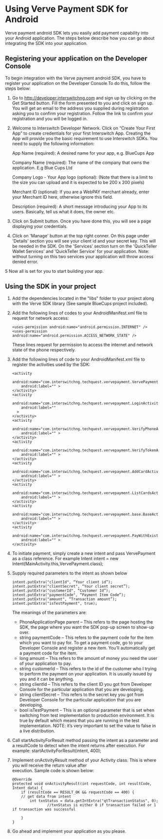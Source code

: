 Using Verve Payment SDK for Android
================================================================

Verve payment android SDK lets you easily add payment capability into your Android application. The steps below describe how you can go about integrating the SDK into your application.

Registering your application on the Developer Console
----------------------------------------------------

To begin integration with the Verve payment android SDK, you have to register your application on the Developer Console.To do this, follow the steps below:

1.	Go to http://developer.interswitchng.com and sign up by clicking on the Get Started button. Fill the form presented 	to you and click on sign up. You will get an email to the address you supplied during registration asking you to 		confirm your registration. Follow the link to confirm your registration and you will be logged in.

2.	Welcome to Interswitch Developer Network. Click on “Create Your First App” to create credentials for your first 		Interswitch App. Creating the App will provide you the basic requirement to use Interswitch SDKs. You need to 			supply the following information:

	App Name (required): A desired name for your app, e.g. BlueCups App
	
	Company Name (required): The name of the company that owns the application. E.g Blue Cups Ltd
	
	Company Logo - Your App logo (optional): (Note that there is a limit to the size you can upload and it is expected to be 200 x 200 pixels)
	
	Merchant ID (optional): If you are a WebPAY merchant already, enter your Merchant ID here, otherwise ignore this field.
	
	Description (required): A short message introducing your App to its users. Basically, tell us what it does, the owner etc.	
	
3.	Click on Submit button. Once you have done this, you will see a page displaying your credentials.

4.	Click on 'Manage' button at the top right conner. On this page under 'Details' section you will see your client id 		and your secret key. This will be needed in the SDK. On the 'Services' section turn on the 'QuickTeller Wallet 			Services' and 'QuickTeller Service' for your application. Note: without turning on this two services your 				application will throw access denied error.  

5	Now all is set for you to start building your app.



Using the SDK in your project
-----------------------------

1. 	Add the dependencies located in the "libs" folder to your project along with the Verve SDK library (See sample BlueCups project included).
	
2. 	Add the following lines of codes to your AndroidManifest.xml file to request for network access: 

        <uses-permission android:name="android.permission.INTERNET" />
        <uses-permission android:name="android.permission.ACCESS_NETWORK_STATE" />

   	These lines request for permission to access the internet and network state of the phone respectively.   	
	
3. 	Add the following lines of code to your AndroidManifest.xml file to register the activities used by the SDK:

        <activity
            android:name="com.interswitchng.techquest.vervepayment.VervePayment"
            android:label="" >
        </activity>
        <activity
            android:name="com.interswitchng.techquest.vervepayment.LoginActivity"
            android:label=""
          >
        </activity>
        <activity
            android:name="com.interswitchng.techquest.vervepayment.VerifyPhoneActivity"
            android:label="" >
        </activity>
        <activity
            android:name="com.interswitchng.techquest.vervepayment.VerifyTokenActivity"
            android:label="" >
        </activity>
        <activity
            android:name="com.interswitchng.techquest.vervepayment.AddCardActivity"
            android:label="" >
        </activity>
        <activity
            android:name="com.interswitchng.techquest.vervepayment.ListCardsActivity"
            android:label="" >
        </activity>
        <activity
            android:name="com.interswitchng.techquest.vervepayment.base.BaseActivity"
            android:label="" >
        </activity>
        <activity
            android:name="com.interswitchng.techquest.vervepayment.PayWithExistingCardActivity"
            android:label="" >
        </activity>


4. 	To initiate payment, simply create a new intent and pass VervePayment as a class reference. For example
		Intent intent = new Intent(MainActivity.this,VervePayment.class);

5. 	Supply required parameters to the intent as shown below

        intent.putExtra("clientId", “Your client id”);
		intent.putExtra("clientSecret", “Your client secret”);
		intent.putExtra("customerId", “Customer Id”);
		intent.putExtra("paymentCode", “Payment Item Code”);
		intent.putExtra("amount", “Transaction amount”); 
        intent.putExtra("isTestPayment", true);

	The meanings of the parameters are:

	+ PhoneApplicationPage parent – This refers to the page hosting the SDK, the page where you want the SDK pop-up screen to show-up over.
	+ string paymentCode – This refers to the payment code for the item which you want to pay for. To get a payment code, go to your Developer Console and register a new item. You’ll automatically get a payment code for the item.
	+ long amount – This refers to the amount of money you need the user of your application to pay.
	+ string customerId – This refers to the id of the customer who I trying to perform the payment on your application. It is usually issued by you and it can be anything.
	+ string clientId – This refers to the client ID you got from Developer Console for the particular application that you are developing.
	+ string clientSecret – This refers to the secret key you got from Developer Console for the particular application that you are developing.
	+ bool isTestPayment – This is an optional parameter that is set when switching from test implementation to production environment. It is true by default which means that you are running in the test implementation. NOTE: it’s very important to set the value to false in a live distribution.

6. 	Call startActivityForResult method passing the intent as a parameter and a resultCode to detect when the intent	returns after execution.
   	For example:
   		startActivityForResult(intent, 400);
						
7.  Implement onActivityResult method of your Activity class. This is where you will receive the return value after  
    execution. Sample code is shown below:
    
    	@Override
		protected void onActivityResult(int requestCode, int resultCode, Intent data) {
			if (resultCode == RESULT_OK && requestCode == 400) {
			// get data from intent
				int txnStatus = data.getIntExtra("qtTransactionStatus", 0);
                        //txnStatus is either 0 if transaction failed or 1 if transaction was successful
 
			}
		}

8.	Go ahead and implement your application as you please.